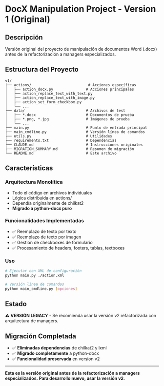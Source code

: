 # DocX Manipulation Project - Version 1 (Original)

## Descripción
Versión original del proyecto de manipulación de documentos Word (.docx) antes de la refactorización a managers especializados.

## Estructura del Proyecto

```
v1/
├── actions/                          # Acciones específicas
│   ├── action_docx.py               # Acciones principales
│   ├── action_replace_text_with_text.py
│   ├── action_replace_text_with_image.py
│   ├── action_set_form_checkbox.py
│   └── ...
├── data/                            # Archivos de test
│   ├── *.docx                       # Documentos de prueba
│   ├── *.png, *.jpg                 # Imágenes de prueba
│   └── ...
├── main.py                          # Punto de entrada principal
├── main_cmdline.py                  # Versión línea de comandos
├── utils.py                         # Utilidades
├── requirements.txt                 # Dependencias
├── CLAUDE.md                        # Instrucciones originales
├── MIGRATION_SUMMARY.md             # Resumen de migración
└── README.md                        # Este archivo
```

## Características

### Arquitectura Monolítica
- Todo el código en archivos individuales
- Lógica distribuida en actions/
- Dependía originalmente de chilkat2
- **Migrado a python-docx puro**

### Funcionalidades Implementadas
- ✅ Reemplazo de texto por texto
- ✅ Reemplazo de texto por imagen  
- ✅ Gestión de checkboxes de formulario
- ✅ Procesamiento de headers, footers, tablas, textboxes

### Uso
```bash
# Ejecutar con XML de configuración
python main.py ./action.xml

# Versión línea de comandos
python main_cmdline.py [opciones]
```

## Estado
**⚠️ VERSIÓN LEGACY** - Se recomienda usar la versión v2 refactorizada con arquitectura de managers.

## Migración Completada
- ✅ **Eliminadas dependencias** de chilkat2 y lxml
- ✅ **Migrado completamente** a python-docx
- ✅ **Funcionalidad preservada** en version v2

---

**Esta es la versión original antes de la refactorización a managers especializados.**
**Para desarrollo nuevo, usar la versión v2.**